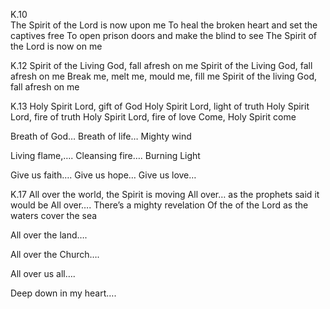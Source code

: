 K.10	
The Spirit of the Lord is now upon me
To heal the broken heart and set the captives free
To open prison doors and make the blind to see
The Spirit of the Lord is now on me

K.12
Spirit of the Living God, fall afresh on me
Spirit of the Living God, fall afresh on me
Break me, melt me, mould me, fill me
Spirit of the living God, fall afresh on me

K.13
Holy Spirit Lord, gift of God
Holy Spirit Lord, light of truth
Holy Spirit Lord, fire of truth
Holy Spirit Lord, fire of love
Come, Holy Spirit come

Breath of God… Breath of life… Mighty wind

Living flame,…. Cleansing fire…. Burning Light

Give us faith…. Give us hope… Give us love…

K.17
All over the world, the Spirit is moving
All over… as the prophets said it would be
All over…. There’s a mighty revelation
Of the of the Lord as the waters cover the sea

All over the land….

All over the Church….

All over us all….

Deep down in my heart….